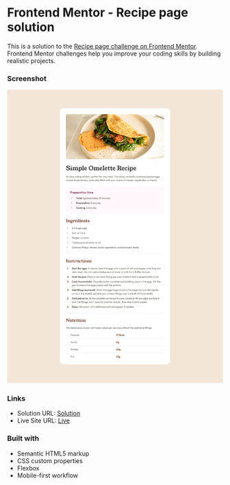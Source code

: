 # Frontend Mentor - Recipe page solution

This is a solution to the [Recipe page challenge on Frontend Mentor](https://www.frontendmentor.io/challenges/recipe-page-KiTsR8QQKm). Frontend Mentor challenges help you improve your coding skills by building realistic projects. 


### Screenshot

![](./design/desktop-design.jpg)


### Links

- Solution URL: [Solution](https://github.com/riskymind/recipe_page)
- Live Site URL: [Live](https://recipe-pagefe.vercel.app/)

### Built with

- Semantic HTML5 markup
- CSS custom properties
- Flexbox
- Mobile-first workflow